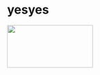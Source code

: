 # yesyes
<a href="https://aprilhsuan.github.io/yesyes/"><img src="https://github.com/aprilhsuan/yesyes/blob/master/000226030008.jpg" width="200" height="100" border="0"></a>

